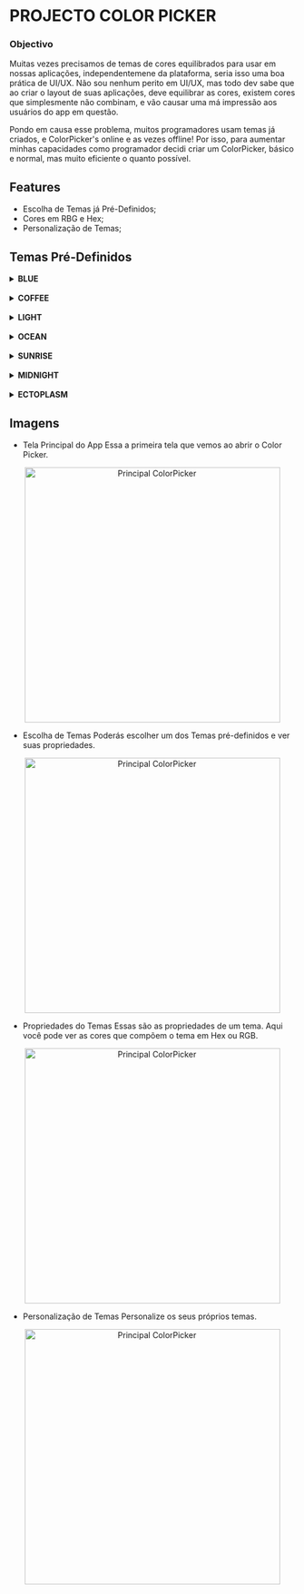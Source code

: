 # PROJECTO COLOR PICKER

### Objectivo
Muitas vezes precisamos de temas de cores equilibrados para usar em nossas aplicações, independentemene da plataforma, seria isso uma boa prática de UI/UX. Não sou nenhum perito em UI/UX, mas todo dev sabe que ao criar o layout de suas aplicações, deve equilibrar as cores, existem cores que simplesmente não combinam, e vão causar uma má impressão aos usuários do app em questão. 

Pondo em causa esse problema, muitos programadores usam temas já criados, e ColorPicker's online e as vezes offline! Por isso, para aumentar minhas capacidades como programador decidi criar um ColorPicker, básico e normal, mas muito eficiente o quanto possível.

## Features
- Escolha de Temas já Pré-Definidos;
- Cores em RBG e Hex;
- Personalização de Temas;

## Temas Pré-Definidos

<details>
  <summary> <b>BLUE</b> </summary>
  
  ![Tema Blue](https://github.com/JucianoSilva153/colorPicker_project/blob/main/Blue.jpg)
  
</details>

</br>

<details>
  <summary> <b>COFFEE</b> </summary>
  
  ![Tema Blue](https://github.com/JucianoSilva153/colorPicker_project/blob/main/Coffee.jpg)
  
</details>

</br>

<details>
  <summary> <b>LIGHT</b> </summary>
  
  ![Tema Blue](https://github.com/JucianoSilva153/colorPicker_project/blob/main/light.jpg)
  
</details>

</br>

<details>
  <summary> <b>OCEAN</b> </summary>
  
  ![Tema Blue](https://github.com/JucianoSilva153/colorPicker_project/blob/main/Ocean.jpg)
  
</details>

</br>

<details>
  <summary> <b>SUNRISE</b> </summary>
  
  ![Tema Blue](https://github.com/JucianoSilva153/colorPicker_project/blob/main/Sunrise.jpg)
  
</details>


</br>

<details>
  <summary> <b>MIDNIGHT</b></summary>
  
  ![Tema Blue](https://github.com/JucianoSilva153/colorPicker_project/blob/main/Midnight.jpg)
  
</details>
    
   </br>

<details>
  <summary> <b>ECTOPLASM</b> </summary>
  
  ![Tema Blue](https://github.com/JucianoSilva153/colorPicker_project/blob/main/ctoplasm.jpg)
  
</details>


## Imagens

- Tela Principal do App
Essa a primeira tela que vemos ao abrir o Color Picker.
<p align="center">
  <img src="https://github.com/JucianoSilva153/colorPicker_project/blob/main/img1.jpg" width="450" title="Principal ColorPicker">
</p>

- Escolha de Temas
Poderás escolher um dos Temas pré-definidos e ver suas propriedades.
<p align="center">
  <img src="https://github.com/JucianoSilva153/colorPicker_project/blob/main/img2.jpg" width="450" title="Principal ColorPicker">
</p>

- Propriedades do Temas
Essas são as propriedades de um tema. Aqui você pode ver as cores que compõem o tema em Hex ou RGB.
<p align="center">
  <img src="https://github.com/JucianoSilva153/colorPicker_project/blob/main/img3.jpg" width="450" title="Principal ColorPicker">
</p>

- Personalização de Temas
Personalize os seus próprios temas.
<p align="center">
  <img src="https://github.com/JucianoSilva153/colorPicker_project/blob/main/img4.jpg" width="450" title="Principal ColorPicker">
</p>
